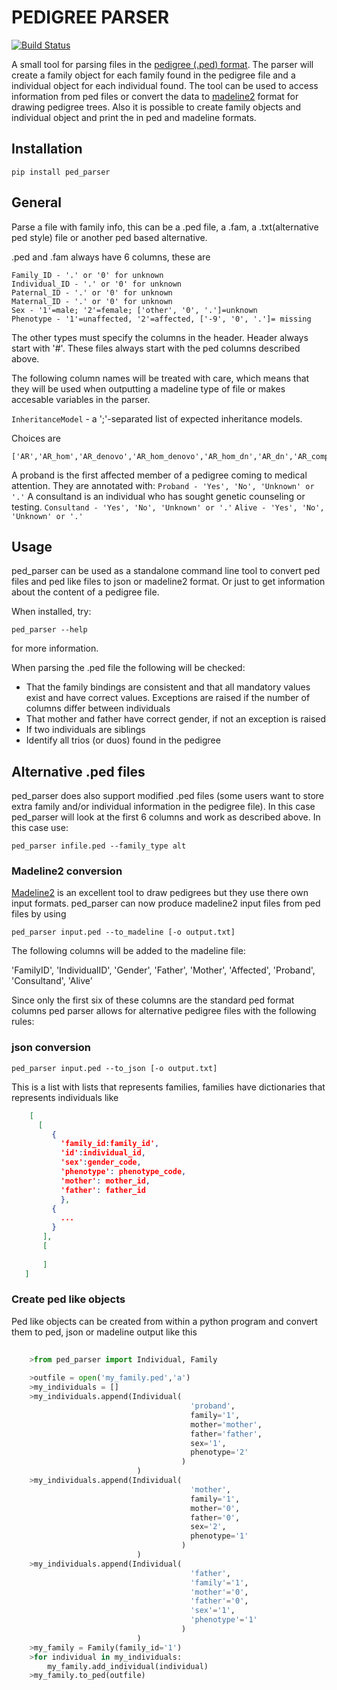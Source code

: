 # PEDIGREE PARSER #

[![Build Status](https://travis-ci.org/moonso/ped_parser.svg)](https://travis-ci.org/moonso/ped_parser)

A small tool for parsing files in the [pedigree (.ped) format](http://pngu.mgh.harvard.edu/~purcell/plink/data.shtml#ped).
The parser will create a family object for each family found in the pedigree file and a individual object for each individual found.
The tool can be used to access information from ped files or convert the data to [madeline2](http://eyegene.ophthy.med.umich.edu/madeline/index.php) format for drawing pedigree trees.
Also it is possible to create family objects and individual object and print the in ped and madeline formats.

## Installation ##

    pip install ped_parser


## General ##

Parse a file with family info, this can be a .ped file, a .fam, a .txt(alternative ped style) 
file or another ped based alternative.

.ped and .fam always have 6 columns, these are

```
Family_ID - '.' or '0' for unknown
Individual_ID - '.' or '0' for unknown
Paternal_ID - '.' or '0' for unknown
Maternal_ID - '.' or '0' for unknown
Sex - '1'=male; '2'=female; ['other', '0', '.']=unknown
Phenotype - '1'=unaffected, '2'=affected, ['-9', '0', '.']= missing
```

The other types must specify the columns in the header.
Header always start with '#'.
These files always start with the ped columns described above.

The following column names will be treated with care, which means that they will be used when outputting a madeline type of file or makes accesable variables in the parser.

```InheritanceModel``` - a ';'-separated list of expected inheritance models.

Choices are

```
['AR','AR_hom','AR_denovo','AR_hom_denovo','AR_hom_dn','AR_dn','AR_compound','AR_comp','AD','AD_dn','AD_denovo','X','X_dn','X_denovo','NA','Na','na','.']
```

A proband is the first affected member of a pedigree coming to medical attention. They are annotated with:
```Proband - 'Yes', 'No', 'Unknown' or '.'```
A consultand is an individual who has sought genetic counseling or testing.
```Consultand - 'Yes', 'No', 'Unknown' or '.'```
```Alive - 'Yes', 'No', 'Unknown' or '.'```



## Usage ##

ped_parser can be used as a standalone command line tool to convert ped files and ped like files to json or madeline2 format.
Or just to get information about the content of a pedigree file.

When installed, try:

    ped_parser --help

for more information.

When parsing the .ped file the following will be checked:

- That the family bindings are consistent and that all mandatory values exist and have correct values. Exceptions are raised if the number of columns differ between individuals
- That mother and father have correct gender, if not an exception is raised
- If two individuals are siblings
- Identify all trios (or duos) found in the pedigree


## Alternative .ped files ##

ped\_parser does also support modified .ped files (some users want to store extra family and/or individual information in the pedigree file). In this case ped\_parser will look at the first 6 columns and work as described above.
In this case use:

    ped_parser infile.ped --family_type alt

### Madeline2 conversion ###


[Madeline2](http://eyegene.ophthy.med.umich.edu/madeline/index.php) is an excellent tool to draw pedigrees but they use there own input formats. ped_parser can now produce madeline2 input files from ped files by using

    ped_parser input.ped --to_madeline [-o output.txt]

The following columns will be added to the madeline file:

'FamilyID', 'IndividualID', 'Gender', 'Father', 'Mother', 'Affected', 'Proband', 'Consultand', 'Alive'

Since only the first six of these columns are the standard ped format columns ped parser allows for alternative pedigree files with the following rules:


### json conversion ###



    ped_parser input.ped --to_json [-o output.txt]

This is a list with lists that represents families, families have
dictionaries that represents individuals like

 ```json
     [ 
       [
          {
            'family_id:family_id',
            'id':individual_id, 
            'sex':gender_code, 
            'phenotype': phenotype_code, 
            'mother': mother_id, 
            'father': father_id
            }, 
          {
            ...
          }
        ],
        [
            
        ]
    ]
```

### Create ped like objects ###

Ped like objects can be created from within a python program and convert them to ped, json or madeline output like this

```python
    
    >from ped_parser import Individual, Family
    
    >outfile = open('my_family.ped','a')
    >my_individuals = []
    >my_individuals.append(Individual(
                                        'proband', 
                                        family='1', 
                                        mother='mother', 
                                        father='father',
                                        sex='1',
                                        phenotype='2'
                                      )
                            )
    >my_individuals.append(Individual(
                                        'mother', 
                                        family='1', 
                                        mother='0', 
                                        father='0',
                                        sex='2',
                                        phenotype='1'
                                      )
                            )
    >my_individuals.append(Individual(
                                        'father', 
                                        'family'='1', 
                                        'mother'='0', 
                                        'father'='0',
                                        'sex'='1',
                                        'phenotype'='1'
                                      )
                            )
    >my_family = Family(family_id='1')
    >for individual in my_individuals:
        my_family.add_individual(individual)
    >my_family.to_ped(outfile)

```
